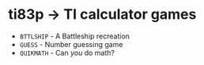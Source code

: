 # ti83p → TI calculator games

- `BTTLSHIP` - A Battleship recreation
- `GUESS` - Number guessing game
- `QUIKMATH` - Can *you* do math?

